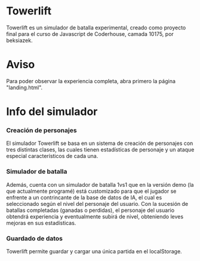 # Towerlift

  Towerlift es un simulador de batalla experimental, creado como proyecto final para el curso de Javascript de Coderhouse, camada 10175, por beksiazek.


# Aviso

  Para poder observar la experiencia completa, abra primero la página "landing.html".


# Info del simulador

### Creación de personajes

  El simulador Towerlift se basa en un sistema de creación de personajes con tres distintas clases, las cuales tienen estadísticas de personaje y un ataque especial característicos de cada una. 
  
### Simulador de batalla
  
  Además, cuenta con un simulador de batalla 1vs1 que en la versión demo (la que actualmente programé) está customizado para que el jugador se enfrente a un contrincante de la base de datos de IA, el cual es seleccionado según el nivel del personaje del usuario.
   Con la sucesión de batallas completadas (ganadas o perdidas), el personaje del usuario obtendrá experiencia y eventualmente subirá de nivel, obteniendo leves mejoras en sus estadísticas.
   
### Guardado de datos
  Towerlift permite guardar y cargar una única partida en el localStorage.
